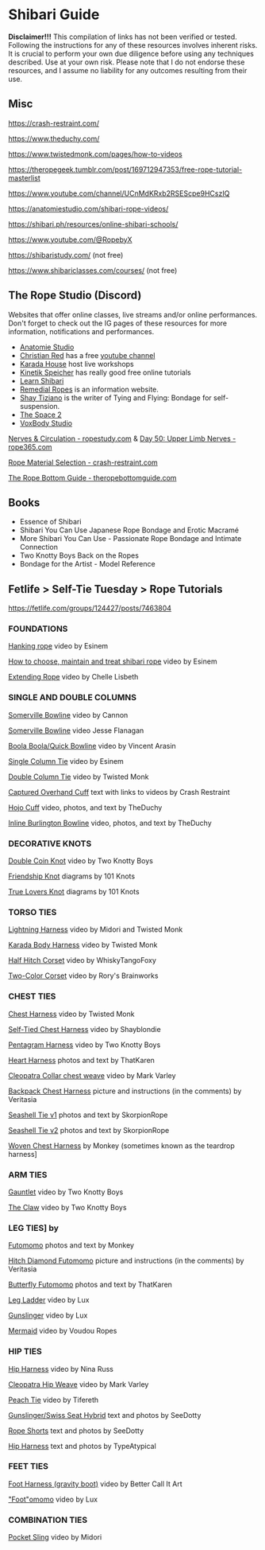 # Shibari Guide

**Disclaimer!!!** This compilation of links has not been verified or tested. Following the instructions for any of these resources involves inherent risks. It is crucial to perform your own due diligence before using any techniques described. Use at your own risk. Please note that I do not endorse these resources, and I assume no liability for any outcomes resulting from their use.

## Misc

https://crash-restraint.com/

https://www.theduchy.com/

https://www.twistedmonk.com/pages/how-to-videos

https://theropegeek.tumblr.com/post/169712947353/free-rope-tutorial-masterlist

https://www.youtube.com/channel/UCnMdKRxb2RSEScpe9HCszIQ

https://anatomiestudio.com/shibari-rope-videos/

https://shibari.ph/resources/online-shibari-schools/

https://www.youtube.com/@RopebyX
 
https://shibaristudy.com/ (not free)

https://www.shibariclasses.com/courses/ (not free)

## The Rope Studio (Discord)

Websites that offer online classes, live streams and/or online performances. Don't forget to check out the IG pages of these resources for more information, notifications and performances.

- [Anatomie Studio](https://anatomiestudio.com/ "Anatomie Studio")  
- [Christian Red](https://www.christian-red.co.uk/ "Christian Red") has a free [youtube channel](https://www.youtube.com/channel/UClgo4SmHb-g3t4vwKLUq2qA/videos "youtube channel")  
- [Karada House](https://karada-house.de/ "Karada House") host live workshops
- [Kinetik Speicher](https://kinetikspeicher.de/ "Kinetik Speicher") has really good free online tutorials
- [Learn Shibari](https://www.learnshibari.com/ "Learn Shibari")  
- [Remedial Ropes](https://www.remedialropes.com/ "Remedial Ropes") is an information website.
- [Shay Tiziano](https://www.selfsuspend.com/home#intro "Shay Tiziano") is the writer of Tying and Flying: Bondage for self-suspension.
- [The Space 2](https://www.thespace2.com/ "The Space 2")  
- [VoxBody Studio](https://www.voxbody.com/ "VoxBody Studio")

[Nerves & Circulation - ropestudy.com](https://ropestudy.com/courses/101/lessons/reducing-risk/topic/nerves/) & [Day 50: Upper Limb Nerves - rope365.com](https://rope365.com/nerves/)

[Rope Material Selection - crash-restraint.com](https://crash-restraint.com/ties/2)

[The Rope Bottom Guide - theropebottomguide.com](https://theropebottomguide.com/wp-content/uploads/2018/11/rope_bottom_guide.pdf)

## Books

- Essence of Shibari
- Shibari You Can Use Japanese Rope Bondage and Erotic Macramé
- More Shibari You Can Use - Passionate Rope Bondage and Intimate Connection
- Two Knotty Boys Back on the Ropes
- Bondage for the Artist - Model Reference

## Fetlife > Self-Tie Tuesday > Rope Tutorials

https://fetlife.com/groups/124427/posts/7463804

### FOUNDATIONS

[Hanking rope](https://youtu.be/KcBA9GT4XSs) video by Esinem

[How to choose, maintain and treat shibari rope](https://youtu.be/XcU6-Fr6fiA) video by Esinem

[Extending Rope](https://youtu.be/4W4-j26cWis) video by Chelle Lisbeth

### SINGLE AND DOUBLE COLUMNS

[Somerville Bowline](https://youtu.be/1G-bMPPwr3U) video by Cannon

[Somerville Bowline](https://vimeo.com/214964075) video Jesse Flanagan

[Boola Boola/Quick Bowline](https://youtu.be/Y6uDmKhsquQ) video by Vincent Arasin

[Single Column Tie](https://youtu.be/ZpXcwR-icMQ) video by Esinem

[Double Column Tie](https://youtu.be/7ItFtMDL-9I) video by Twisted Monk

[Captured Overhand Cuff](https://crash-restraint.com/ties/225) text with links to videos by Crash Restraint

[Hojo Cuff](https://www.theduchy.com/hojo-cuff/) video, photos, and text by TheDuchy

[Inline Burlington Bowline](https://www.theduchy.com/burlington-bowline-inline/) video, photos, and text by TheDuchy

### DECORATIVE KNOTS

[Double Coin Knot](https://youtu.be/yy2ibYVgQjs) video by Two Knotty Boys

[Friendship Knot](https://www.101knots.com/friendship-knot.html) diagrams by 101 Knots

[True Lovers Knot](https://www.101knots.com/true-lovers-knot.html) diagrams by 101 Knots

### TORSO TIES

[Lightning Harness](https://youtu.be/Lc9SEJPcWgo) video by Midori and Twisted Monk

[Karada Body Harness](https://youtu.be/FL8gpo83EG4) video by Twisted Monk

[Half Hitch Corset](https://drive.google.com/file/d/1quJUd84bYg6KGNwvyfVYa0QuWC2FWumR/view?pli=1) video by WhiskyTangoFoxy

[Two-Color Corset](https://youtu.be/KGlQHKagxJo) video by Rory's Brainworks

### CHEST TIES

[Chest Harness](https://youtu.be/FUsznt8qNgE) video by Twisted Monk

[Self-Tied Chest Harness](https://vimeo.com/147167466) video by Shayblondie

[Pentagram Harness](https://youtu.be/-mqt2Rj-5TY) video by Two Knotty Boys

[Heart Harness](https://fetlife.com/users/4607238/posts/6500215) photos and text by ThatKaren

[Cleopatra Collar chest weave](https://www.beautifulbondage.net/store/index.php?route=product/product&path=190&product_id=855) video by Mark Varley

[Backpack Chest Harness](https://fetlife.com/users/3987457/pictures/73161640) picture and instructions (in the comments) by Veritasia

[Seashell Tie v1](https://fetlife.com/users/7926643/posts/5118513) photos and text by SkorpionRope

[Seashell Tie v2](https://fetlife.com/users/7926643/posts/5129892) photos and text by SkorpionRope

[Woven Chest Harness](https://iammonkey.net/basket-weave-chest-harness/) by Monkey (sometimes known as the teardrop harness]

### ARM TIES

[Gauntlet](https://youtu.be/L8cgNDALQ_4) video by Two Knotty Boys

[The Claw](https://youtu.be/x32CmMPAJ9k) video by Two Knotty Boys

### LEG TIES] by

[Futomomo](https://iammonkey.net/futomomo-fat-leg/) photos and text by Monkey

[Hitch Diamond Futomomo](https://fetlife.com/users/3987457/pictures/69745536) picture and instructions (in the comments) by Veritasia

[Butterfly Futomomo](https://fetlife.com/users/4607238/posts/6346768) photos and text by ThatKaren

[Leg Ladder](https://youtu.be/ITwOz4ohjdI) video by Lux

[Gunslinger](https://youtu.be/Jm-GVkf7QbE) video by Lux

[Mermaid](https://youtu.be/Zezhq84ORMk) video by Voudou Ropes

### HIP TIES

[Hip Harness](https://youtu.be/nUlxNiKCJ8I) video by Nina Russ

[Cleopatra Hip Weave](https://www.beautifulbondage.net/store/index.php?route=product/product&path=190&product_id=856) video by Mark Varley

[Peach Tie](https://youtu.be/5O_i6cgBzYw) video by Tifereth

[Gunslinger/Swiss Seat Hybrid](https://fetlife.com/users/7230602/posts/5079730) text and photos by SeeDotty

[Rope Shorts](https://fetlife.com/users/7230602/posts/5089492) text and photos by SeeDotty

[Hip Harness](https://fetlife.com/users/1835147/posts/8626551) text and photos by TypeAtypical

### FEET TIES

[Foot Harness (gravity boot)](https://youtu.be/bU48v8GX8y8) video by Better Call It Art

["Foot"omomo](https://youtu.be/vdp3-5lBck0) video by Lux

### COMBINATION TIES

[Pocket Sling](https://youtu.be/bnU2oP5iHHA) video by Midori

